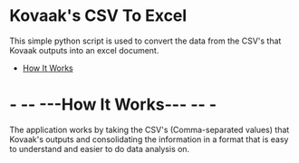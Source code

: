 ﻿# Kovaak's CSV To Excel
This simple python script is used to convert the data from the CSV's that Kovaak outputs into an excel document.

* [How It Works](#howitworks)


# - -- ---How It Works--- -- - <a name="#howitworks"> </a>
The application works by taking the CSV's (Comma-separated values)
that Kovaak's outputs and consolidating the information in a format that is easy to understand and easier to do data analysis on.


